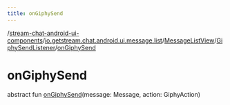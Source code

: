```yaml
---
title: onGiphySend
---
```

/[stream-chat-android-ui-components](../../../index.md)/[io.getstream.chat.android.ui.message.list](../../index.md)/[MessageListView](../index.md)/[GiphySendListener](index.md)/[onGiphySend](onGiphySend.md)  
  
  
  
# onGiphySend  
abstract fun [onGiphySend](onGiphySend.md)(message: Message, action: GiphyAction)
